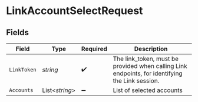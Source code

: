 # LinkAccountSelectRequest


## Fields

| Field                                                                                           | Type                                                                                            | Required                                                                                        | Description                                                                                     |
| ----------------------------------------------------------------------------------------------- | ----------------------------------------------------------------------------------------------- | ----------------------------------------------------------------------------------------------- | ----------------------------------------------------------------------------------------------- |
| `LinkToken`                                                                                     | *string*                                                                                        | :heavy_check_mark:                                                                              | The link_token, must be provided when calling Link endpoints, for identifying the Link session. |
| `Accounts`                                                                                      | List<*string*>                                                                                  | :heavy_minus_sign:                                                                              | List of selected accounts                                                                       |